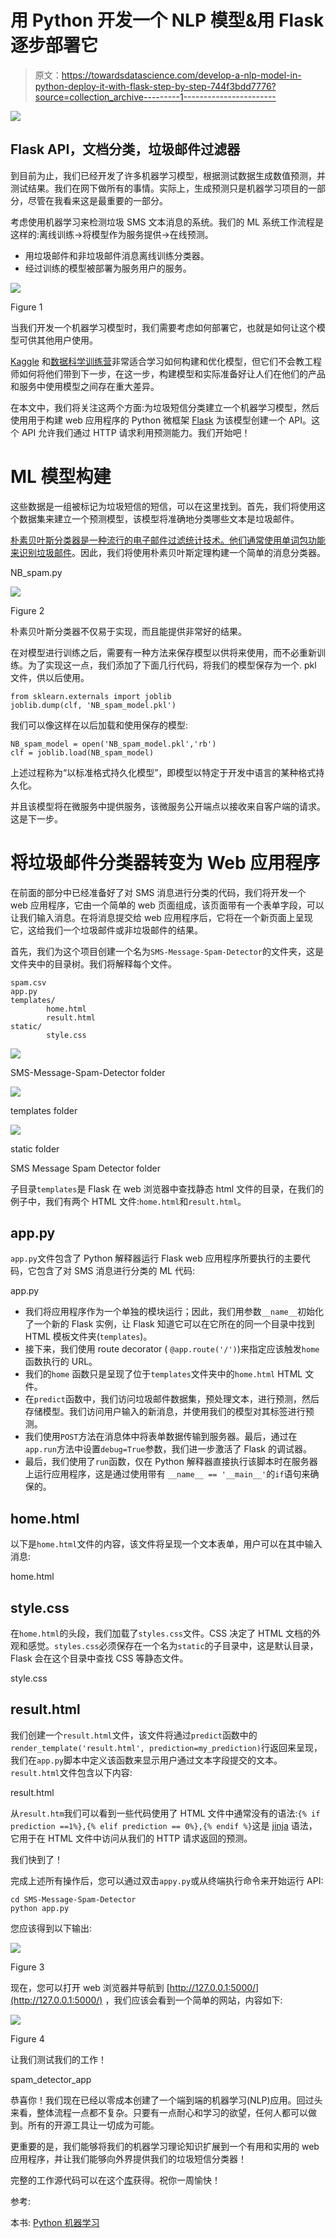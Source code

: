 # 用 Python 开发一个 NLP 模型&用 Flask 逐步部署它

> 原文：<https://towardsdatascience.com/develop-a-nlp-model-in-python-deploy-it-with-flask-step-by-step-744f3bdd7776?source=collection_archive---------1----------------------->

![](img/4c8e92075aab30c74cb83df05750d6f7.png)

## Flask API，文档分类，垃圾邮件过滤器

到目前为止，我们已经开发了许多机器学习模型，根据测试数据生成数值预测，并测试结果。我们在网下做所有的事情。实际上，生成预测只是机器学习项目的一部分，尽管在我看来这是最重要的一部分。

考虑使用机器学习来检测垃圾 SMS 文本消息的系统。我们的 ML 系统工作流程是这样的:离线训练->将模型作为服务提供->在线预测。

*   用垃圾邮件和非垃圾邮件消息离线训练分类器。
*   经过训练的模型被部署为服务用户的服务。

![](img/706eecd1678ba7349593ed1380e16c3c.png)

Figure 1

当我们开发一个机器学习模型时，我们需要考虑如何部署它，也就是如何让这个模型可供其他用户使用。

[Kaggle](https://www.kaggle.com/) 和[数据科学训练营](https://www.cio.com/article/3051124/careers-staffing/10-boot-camps-to-kick-start-your-data-science-career.html)非常适合学习如何构建和优化模型，但它们不会教工程师如何将他们带到下一步，在这一步，构建模型和实际准备好让人们在他们的产品和服务中使用模型之间存在重大差异。

在本文中，我们将关注这两个方面:为垃圾短信分类建立一个机器学习模型，然后使用用于构建 web 应用程序的 Python 微框架 [Flask](http://flask.pocoo.org/) 为该模型创建一个 API。这个 API 允许我们通过 HTTP 请求利用预测能力。我们开始吧！

# ML 模型构建

这些数据是一组被标记为垃圾短信的短信，可以在这里找到。首先，我们将使用这个数据集来建立一个预测模型，该模型将准确地分类哪些文本是垃圾邮件。

[朴素贝叶斯分类器是一种流行的电子邮件过滤统计技术。他们通常使用单词包功能来识别垃圾邮件](https://en.wikipedia.org/wiki/Naive_Bayes_spam_filtering)。因此，我们将使用朴素贝叶斯定理构建一个简单的消息分类器。

NB_spam.py

![](img/427c09687a6c03951f046b8d6faf5c9d.png)

Figure 2

朴素贝叶斯分类器不仅易于实现，而且能提供非常好的结果。

在对模型进行训练之后，需要有一种方法来保存模型以供将来使用，而不必重新训练。为了实现这一点，我们添加了下面几行代码，将我们的模型保存为一个. pkl 文件，供以后使用。

```
from sklearn.externals import joblib
joblib.dump(clf, 'NB_spam_model.pkl')
```

我们可以像这样在以后加载和使用保存的模型:

```
NB_spam_model = open('NB_spam_model.pkl','rb')
clf = joblib.load(NB_spam_model)
```

上述过程称为“以标准格式持久化模型”，即模型以特定于开发中语言的某种格式持久化。

并且该模型将在微服务中提供服务，该微服务公开端点以接收来自客户端的请求。这是下一步。

# 将垃圾邮件分类器转变为 Web 应用程序

在前面的部分中已经准备好了对 SMS 消息进行分类的代码，我们将开发一个 web 应用程序，它由一个简单的 web 页面组成，该页面带有一个表单字段，可以让我们输入消息。在将消息提交给 web 应用程序后，它将在一个新页面上呈现它，这给我们一个垃圾邮件或非垃圾邮件的结果。

首先，我们为这个项目创建一个名为`SMS-Message-Spam-Detector`的文件夹，这是文件夹中的目录树。我们将解释每个文件。

```
spam.csv
app.py
templates/
        home.html
        result.html
static/
        style.css
```

![](img/20c773480502c05328e0c6e484847385.png)

SMS-Message-Spam-Detector folder

![](img/2ba62f29dc4d3d496e81499ebace7cf0.png)

templates folder

![](img/c56e45756486b219e541fe52282f1700.png)

static folder

SMS Message Spam Detector folder

子目录`templates`是 Flask 在 web 浏览器中查找静态 html 文件的目录，在我们的例子中，我们有两个 HTML 文件:`home.html`和`result.html`。

## app.py

`app.py`文件包含了 Python 解释器运行 Flask web 应用程序所要执行的主要代码，它包含了对 SMS 消息进行分类的 ML 代码:

app.py

*   我们将应用程序作为一个单独的模块运行；因此，我们用参数`__name__`初始化了一个新的 Flask 实例，让 Flask 知道它可以在它所在的同一个目录中找到 HTML 模板文件夹(`templates`)。
*   接下来，我们使用 route decorator ( `@app.route('/')`)来指定应该触发`home` 函数执行的 URL。
*   我们的`home` 函数只是呈现了位于`templates`文件夹中的`home.html` HTML 文件。
*   在`predict`函数中，我们访问垃圾邮件数据集，预处理文本，进行预测，然后存储模型。我们访问用户输入的新消息，并使用我们的模型对其标签进行预测。
*   我们使用`POST`方法在消息体中将表单数据传输到服务器。最后，通过在`app.run`方法中设置`debug=True`参数，我们进一步激活了 Flask 的调试器。
*   最后，我们使用了`run`函数，仅在 Python 解释器直接执行该脚本时在服务器上运行应用程序，这是通过使用带有 `__name__ == '__main__'`的`if`语句来确保的。

## home.html

以下是`home.html`文件的内容，该文件将呈现一个文本表单，用户可以在其中输入消息:

home.html

## style.css

在`home.html`的头段，我们加载了`styles.css`文件。CSS 决定了 HTML 文档的外观和感觉。`styles.css`必须保存在一个名为`static`的子目录中，这是默认目录，Flask 会在这个目录中查找 CSS 等静态文件。

style.css

## result.html

我们创建一个`result.html`文件，该文件将通过`predict`函数中的`render_template('result.html', prediction=my_prediction)`行返回来呈现，我们在`app.py`脚本中定义该函数来显示用户通过文本字段提交的文本。`result.html`文件包含以下内容:

result.html

从`result.htm`我们可以看到一些代码使用了 HTML 文件中通常没有的语法:`{% if prediction ==1%},{% elif prediction == 0%},{% endif %}`这是 [jinja](http://jinja.pocoo.org/docs/2.10/templates/) 语法，它用于在 HTML 文件中访问从我们的 HTTP 请求返回的预测。

我们快到了！

完成上述所有操作后，您可以通过双击`appy.py`或从终端执行命令来开始运行 API:

```
cd SMS-Message-Spam-Detector
python app.py
```

您应该得到以下输出:

![](img/d652b5b631c726f37477b498d9298199.png)

Figure 3

现在，您可以打开 web 浏览器并导航到 [http://127.0.0.1:5000/](http://127.0.0.1:5000/) ，我们应该会看到一个简单的网站，内容如下:

![](img/e8252dff0879f6d3eee41d2c0e07c10f.png)

Figure 4

让我们测试我们的工作！

spam_detector_app

恭喜你！我们现在已经以零成本创建了一个端到端的机器学习(NLP)应用。回过头来看，整体流程一点都不复杂。只要有一点耐心和学习的欲望，任何人都可以做到。所有的开源工具让一切成为可能。

更重要的是，我们能够将我们的机器学习理论知识扩展到一个有用和实用的 web 应用程序，并让我们能够向外界提供我们的垃圾短信分类器！

完整的工作源代码可以在这个[库](https://github.com/susanli2016/SMS-Message-Spam-Detector)获得。祝你一周愉快！

参考:

本书: [Python 机器学习](https://www.amazon.ca/Python-Machine-Learning-Sebastian-Raschka/dp/1787125939/ref=dp_ob_title_bk)